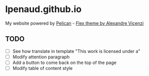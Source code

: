 # lpenaud.github.io

My website powered by [Pelican](https://github.com/getpelican/pelican) - [Flex theme by Alexandre Vicenzi](https://github.com/alexandrevicenzi/Flex)

## TODO

- [ ] See how translate in template "This work is licensed under a"
- [ ] Modify attention paragraph
- [ ] Add a button to come back on the top of the page
- [ ] Modify table of content style
